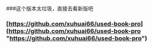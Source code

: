 ###这个版本太垃圾，直接去看新版吧

### [https://github.com/xuhuai66/used-book-pro](https://github.com/xuhuai66/used-book-pro "https://github.com/xuhuai66/used-book-pro")
